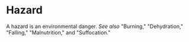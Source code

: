 # Hazard

A hazard is an environmental danger. *See also* "Burning," "Dehydration," "Falling," "Malnutrition," and "Suffocation."